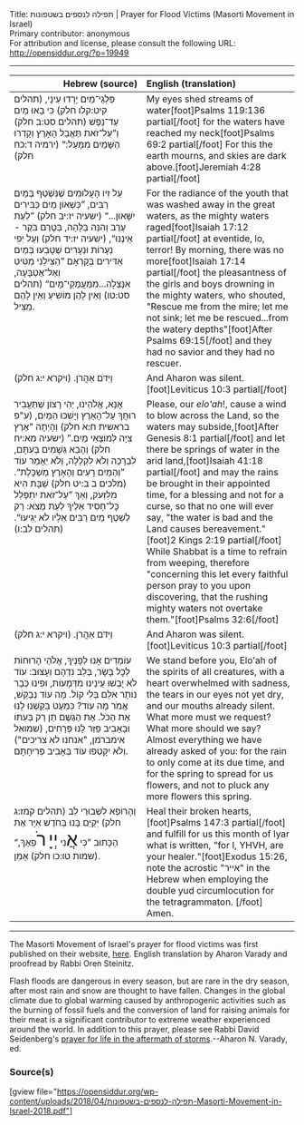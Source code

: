 <html>
<head></head>
<body>
Title: תפילה לנספים בשטפונות | Prayer for Flood Victims (Masorti Movement in Israel)<br />
Primary contributor: anonymous<br />
For attribution and license, please consult the following URL: <a href="http://opensiddur.org/?p=19949">http://opensiddur.org/?p=19949</a>
<p />
<hr />

<table style="margin-left: auto;margin-right: auto;" class="draggable">
<thead><tr><th id="x" style="text-align: right;">Hebrew (source)</th><th style="text-align: left;">English (translation)</th></tr></thead>
<tbody>
<tr><td style="vertical-align:top;" width="46%">
<div class="liturgy"><span lang="he">
פַּלְגֵי־מַיִם יָרְדוּ עֵינָי, <span class="citation">(תהלים קיט:קלו חלק)</span> 
כִּי בָאוּ מַיִם עַד־נָפֶשׁ <span class="citation">(תהלים סט:ב חלק)</span> 
וְ”עַל־זֹאת תֶּאֱבַל הָאָרֶץ 
וְקָדְרוּ הַשָּׁמַיִם מִמָּעַל:“ <span class="citation">(ירמיה ד:כח חלק)</span>
</span></div></td>
 
<td style="vertical-align:top;" width="53%">
<div class="english">
My eyes shed streams of water[foot]Psalms 119:136 partial[/foot]
for the waters have reached my neck[foot]Psalms 69:2 partial[/foot]
For this the earth mourns, 
and skies are dark above.[foot]Jeremiah 4:28 partial[/foot]
</div></td></tr>


<tr><td style="vertical-align:top;" width="46%">
<div class="liturgy"><span lang="he">
עַל זִיו הָעֲלוּמִים שֶׁנִּשְׁטַף בְּמַיִם רַבִּים, 
”כְּשְׁאוֹן מַיִם כַּבִּירִים יִשָּׁאוּן...“ <span class="citation">(ישעיה יז:יב חלק)</span> 
”לְעֵת עֶרֶב וְהִנֵּה בַלָּהָה, בְּטֶרֶם בֹּקֶר - אֵינֶנּוּ“, <span class="citation">(ישעיה יז:יד חלק)</span>
וְעַל יְפִי נְעָרוֹת וּנְעָרִים שֶׁטָּבְעוּ בְּמַיִם אַדִּירִים בְּקָרְאָם 
”הַצִּילֵנִי מִטִּיט וְאַל־אֶטְבָּעָה, 
אִנָּצְלָה...מִמַּעֲמַקֵּי־מָיִם“ <span class="citation">(תהלים סט:טו)</span> 
וְאֵין לָהֶן מוֹשִׁיעַ וְאֵין לָהֶם מַצִּיל.
</span></div></td>
 
<td style="vertical-align:top;" width="53%">
<div class="english">
For the radiance of the youth that was washed away in the great waters,
as the mighty waters raged[foot]Isaiah 17:12 partial[/foot]
at eventide, lo, terror! By morning, there was no more[foot]Isaiah 17:14 partial[/foot]
the pleasantness of the girls and boys drowning in the mighty waters, who shouted,
"Rescue me from the mire; let me not sink; 
let me be rescued...from the watery depths"[foot]After Psalms 69:15[/foot]
and they had no savior and they had no rescuer.
</div></td></tr>


<tr><td style="vertical-align:top;" width="46%">
<div class="liturgy"><span lang="he">
וַיִּדֹּם אַהֲרֹן. <span class="citation">(ויקרא י:ג חלק)</span> 
</span></div></td>
 
<td style="vertical-align:top;" width="53%">
<div class="english">
And Aharon was silent.[foot]Leviticus 10:3 partial[/foot]
</div></td></tr>


<tr><td style="vertical-align:top;" width="46%">
<div class="liturgy"><span lang="he">
אָנָּא, אֱלֹהֵינוּ, 
יְהִי רָצוֹן שֶׁתַּעֲבִיר רוּחֲךָ עַל־הָאָרֶץ וְיָשֹׁכּוּ הַמָּיִם, <span class="citation">(ע"פ בראשית ח:א חלק)</span> 
וְהָיְתָה ”אֶרֶץ צִיָּה לְמוֹצָאֵי מַיִם.” <span class="citation">(ישעיה מא:יח חלק)</span>
וְהָבֵא גְּשָׁמִים בְּעִתָּם, 
לִבְרָכָה וְלֹא לִקְלָלָה, 
וְלֹא יֵאָמֵר עוֹד 
”וְהַמַּיִם רָעִים וְהָאָרֶץ מְשַׁכָּלֶת“. <span class="citation">(מלכים ב ב:יט חלק)</span> 
שַׁבָּת הִיא מִלִּזְעֹק, וְאַךְ 
”עַל־זֹאת יִתְפַּלֵל כׇּל־חָסִיד אֵלֶיךָ לְעֵת מְצֹא: 
רַק לְשֵׁטֶף מַיִם רַבִּים אֵלָיו לֹא יַגִיעוּ“. <span class="citation">(תהלים לב:ו)</span> 
</span></div></td>
 
<td style="vertical-align:top;" width="53%">
<div class="english">
Please, our <em>elo'ah</em>!,
cause a wind to blow across the Land, so the waters may subside,[foot]After Genesis 8:1 partial[/foot]
and let there be springs of water in the arid land,[foot]Isaiah 41:18 partial[/foot]
and may the rains be brought in their appointed time,
for a blessing and not for a curse,
so that no one will ever say, 
"the water is bad and the Land causes bereavement."[foot]2 Kings 2:19 partial[/foot]
While Shabbat is a time to refrain from weeping, therefore
"concerning this let every faithful person pray to you upon discovering, 
that the rushing mighty waters not overtake them."[foot]Psalms 32:6[/foot]
</div></td></tr>


<tr><td style="vertical-align:top;" width="46%">
<div class="liturgy"><span lang="he">
וַיִּדֹּם אַהֲרֹן. <span class="citation">(ויקרא י:ג חלק)</span> 
</span></div></td>
 
<td style="vertical-align:top;" width="53%">
<div class="english">
And Aharon was silent.[foot]Leviticus 10:3 partial[/foot]
</div></td></tr>


<tr><td style="vertical-align:top;" width="46%">
<div class="liturgy"><span lang="he">
עוֹמְדִים אָנוּ לְפָנֶיךָ, 
אֱלֹהֵי הָרוּחוֹת לְכׇל בָּשָׂר, 
בְּלֵב נִדְהָם וְעָצוּב: 
עוֹד לֹא יָבְשׁוּ עֵינֵינוּ מִדְּמָעוֹת, 
וּפִינוּ כְּבָר נוֹתָר אִלֵּם בְּלִי קוֹל. 
מָה עוֹד נְבַקֵּשׁ, אֱמֹר מָה עוֹד? 
כִּמְעַט בִּקַּשְׁנוּ לָנוּ אֶת הַכֹּל. 
אֶת הַגֶשֶׁם תֵּן רַק בְּעִתּוֹ 
וּבָאָבִיב פַּזֵּר לָנוּ פְּרָחִים, <span class="citation">(שמואל אימברמן, "אנחנו לא צריכים")</span> 
וְלֹא יִקָּטְפוּ עוֹד בְּאָבִיב פְּרִיחָתָם.
</span></div></td>
 
<td style="vertical-align:top;" width="53%">
<div class="english">
We stand before you,
Elo'ah of the spirits of all creatures,
with a heart overwhelmed with sadness,
the tears in our eyes not yet dry,
and our mouths already silent.
What more must we request? What more should we say?
Almost everything we have already asked of you:
for the rain to only come at its due time,
and for the spring to spread for us flowers,
and not to pluck any more flowers this spring.
</div></td></tr>


<tr><td style="vertical-align:top;" width="46%">
<div class="liturgy"><span lang="he">
וְהָרוֹפֵא לִשְׁבוּרֵי לֵב <span class="citation">(תהלים קמז:ג חלק)</span> 
יְקַיֵּם בָּנוּ בְּחֹדֶשׁ אִיָּר אֶת הַכָּתוּב
”כִּי <span style="font-size: xx-large;">אֲ</span>נִי <span style="font-size: xx-large;">יְיָ</span> <span style="font-size: xx-large;">רֹ</span>פְאֶךָ,“ <span class="citation">(שמות טו:כו חלק)</span>
אָמֵן.
</span></div></td>
 
<td style="vertical-align:top;" width="53%">
<div class="english">
Heal their broken hearts,[foot]Psalms 147:3 partial[/foot]
and fulfill for us this month of Iyar what is written,
"for I, YHVH, are your healer."[foot]Exodus 15:26, note the acrostic "אייר" in the Hebrew when employing the double yud circumlocution for the tetragrammaton. [/foot]
Amen.
</div></td></tr>
</tbody></table>

<hr />

The Masorti Movement of Israel's prayer for flood victims was first published on their website, <a href="http://www.masorti.org.il/page.php?pid=5792">here</a>. English translation by Aharon Varady and proofread by Rabbi Oren Steinitz.

Flash floods are dangerous in every season, but are rare in the dry season, after most rain and snow are thought to have fallen. Changes in the global climate due to global warming caused by anthropogenic activities such as the burning of fossil fuels and the conversion of land for raising animals for their meat is a significant contributor to extreme weather experienced around the world. In addition to this prayer, please see Rabbi David Seidenberg's <a href="https://opensiddur.org/prayers/collective-welfare/trouble/storms/after-the-storm-a-prayer-to-choose-life-by-david-seidenberg/">prayer for life in the aftermath of storms</a>.--Aharon N. Varady, ed.

<h3>Source(s)</h3>

[gview file="https://opensiddur.org/wp-content/uploads/2018/04/תפילה-לנספים-בשטפונות-Masorti-Movement-in-Israel-2018.pdf"]
</body>
</html>